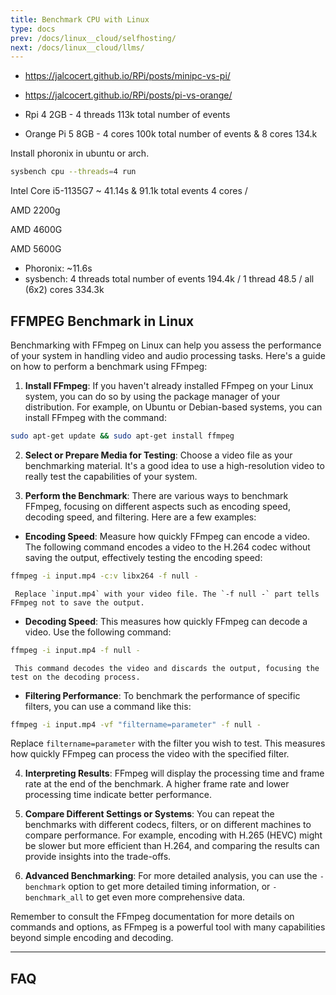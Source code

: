 ```yaml
---
title: Benchmark CPU with Linux
type: docs
prev: /docs/linux__cloud/selfhosting/
next: /docs/linux__cloud/llms/
---
```


<!-- 
https://www.youtube.com/watch?v=-DSTOUOhlc0 -->

* https://jalcocert.github.io/RPi/posts/minipc-vs-pi/
* https://jalcocert.github.io/RPi/posts/pi-vs-orange/

* Rpi 4 2GB - 4 threads 113k total number of events
* Orange Pi 5 8GB - 4 cores 100k total number of events & 8 cores 134.k

Install phoronix in ubuntu or arch.

```sh
sysbench cpu --threads=4 run
```


Intel Core i5-1135G7 ~ 41.14s & 91.1k total events 4 cores / 

<!-- 
https://openbenchmarking.org/result/2403222-NE-INTELI54190 -->


AMD 2200g

AMD 4600G

AMD 5600G

* Phoronix: ~11.6s
* sysbench: 4 threads total number of events 194.4k / 1 thread 48.5 / all (6x2) cores 334.3k


## FFMPEG Benchmark in Linux

Benchmarking with FFmpeg on Linux can help you assess the performance of your system in handling video and audio processing tasks. Here's a guide on how to perform a benchmark using FFmpeg:

1. **Install FFmpeg**: If you haven't already installed FFmpeg on your Linux system, you can do so by using the package manager of your distribution. For example, on Ubuntu or Debian-based systems, you can install FFmpeg with the command:
```sh
sudo apt-get update && sudo apt-get install ffmpeg
```

2. **Select or Prepare Media for Testing**: Choose a video file as your benchmarking material. It's a good idea to use a high-resolution video to really test the capabilities of your system.

3. **Perform the Benchmark**: There are various ways to benchmark FFmpeg, focusing on different aspects such as encoding speed, decoding speed, and filtering. Here are a few examples:

- **Encoding Speed**: Measure how quickly FFmpeg can encode a video. The following command encodes a video to the H.264 codec without saving the output, effectively testing the encoding speed:
```sh
ffmpeg -i input.mp4 -c:v libx264 -f null -
```
     Replace `input.mp4` with your video file. The `-f null -` part tells FFmpeg not to save the output.

- **Decoding Speed**: This measures how quickly FFmpeg can decode a video. Use the following command:
```sh
ffmpeg -i input.mp4 -f null -
```
     This command decodes the video and discards the output, focusing the test on the decoding process.

- **Filtering Performance**: To benchmark the performance of specific filters, you can use a command like this:
```sh
ffmpeg -i input.mp4 -vf "filtername=parameter" -f null -
```
Replace `filtername=parameter` with the filter you wish to test. This measures how quickly FFmpeg can process the video with the specified filter.

4. **Interpreting Results**: FFmpeg will display the processing time and frame rate at the end of the benchmark. A higher frame rate and lower processing time indicate better performance.

5. **Compare Different Settings or Systems**: You can repeat the benchmarks with different codecs, filters, or on different machines to compare performance. For example, encoding with H.265 (HEVC) might be slower but more efficient than H.264, and comparing the results can provide insights into the trade-offs.

6. **Advanced Benchmarking**: For more detailed analysis, you can use the `-benchmark` option to get more detailed timing information, or `-benchmark_all` to get even more comprehensive data.

Remember to consult the FFmpeg documentation for more details on commands and options, as FFmpeg is a powerful tool with many capabilities beyond simple encoding and decoding.

---

## FAQ